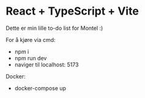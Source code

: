 # React + TypeScript + Vite

Dette er min lille to-do list for Montel :)

For å kjøre via cmd: 
 - npm i
 - npm run dev
 - naviger til localhost: 5173

 Docker:
 - docker-compose up
